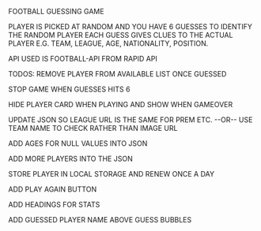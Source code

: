 FOOTBALL GUESSING GAME

PLAYER IS PICKED AT RANDOM AND YOU HAVE 6 GUESSES TO IDENTIFY THE RANDOM PLAYER
EACH GUESS GIVES CLUES TO THE ACTUAL PLAYER E.G. TEAM, LEAGUE, AGE, NATIONALITY, POSITION.

API USED IS FOOTBALL-API FROM RAPID API

TODOS:
REMOVE PLAYER FROM AVAILABLE LIST ONCE GUESSED

STOP GAME WHEN GUESSES HITS 6

HIDE PLAYER CARD WHEN PLAYING AND SHOW WHEN GAMEOVER

UPDATE JSON SO LEAGUE URL IS THE SAME FOR PREM ETC.
--OR--
USE TEAM NAME TO CHECK RATHER THAN IMAGE URL

ADD AGES FOR NULL VALUES INTO JSON

ADD MORE PLAYERS INTO THE JSON

STORE PLAYER IN LOCAL STORAGE AND RENEW ONCE A DAY

ADD PLAY AGAIN BUTTON

ADD HEADINGS FOR STATS

ADD GUESSED PLAYER NAME ABOVE GUESS BUBBLES
